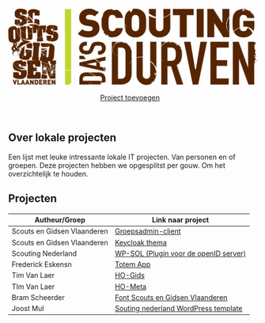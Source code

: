 ![alt tag](Assets/Scouts-en-gidsen-vlaanderen.jpg)

<p align="center">
    <a href="Contributie.md">Project toevoegen</a>&nbsp;&nbsp;&nbsp;
</p>

<br>


## Over lokale projecten 

Een lijst met leuke intressante lokale IT projecten. Van personen en of groepen. 
Deze projecten hebben we opgesplitst per gouw. Om het overzichtelijk te houden. 

## Projecten 

| Autheur/Groep   | Link naar project |
| --------------- | ----------------- |
| Scouts en Gidsen Vlaanderen | [Groepsadmin-client](https://github.com/ScoutsGidsenVL/groepsadmin-client) | 
| Scouts en Gidsen Vlaanderen | [Keycloak thema](https://github.com/ScoutsGidsenVL/groepsadmin-keycloak-theme) |
| Scouting Nederland | [WP-SOL (Plugin voor de openID server)](https://github.com/wp-plugins/wpsol) |
| Frederick Eskensn | [Totem App](https://github.com/ScoutsGidsenVL/Totemapp) |
| Tim Van Laer | [HO-Gids](https://github.com/ScoutsGidsenVL/ho-gids) | 
| TIm Van Laer | [HO-Meta](https://github.com/timvlaer/ho-meta) | 
| Bram Scheerder | [Font Scouts en Gidsen Vlaanderen](https://github.com/BramScheerder/FontScoutsEnGidsenVlaanderen) |
| Joost Mul | [Souting nederland WordPress template](https://github.com/DonMul/scouting-nl-wordpress) |
